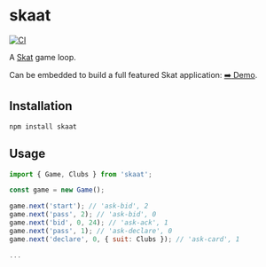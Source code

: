 # skaat

[![CI](https://github.com/nikku/skaat/actions/workflows/CI.yml/badge.svg)](https://github.com/nikku/skaat/actions/workflows/CI.yml)

A [Skat](https://en.wikipedia.org/wiki/Skat_%28card_game%29) game loop.

Can be embedded to build a full featured Skat application: [:arrow_right: Demo](https://nikku.github.io/skaat-app/).


## Installation

```
npm install skaat
```


## Usage

```javascript
import { Game, Clubs } from 'skaat';

const game = new Game();

game.next('start'); // 'ask-bid', 2
game.next('pass', 2); // 'ask-bid', 0
game.next('bid', 0, 24); // 'ask-ack', 1
game.next('pass', 1); // 'ask-declare', 0
game.next('declare', 0, { suit: Clubs }); // 'ask-card', 1

...
```